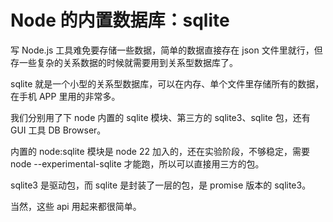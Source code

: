 # Node 的内置数据库：sqlite

写 Node.js 工具难免要存储一些数据，简单的数据直接存在 json 文件里就行，但存一些复杂的关系数据的时候就需要用到关系型数据库了。

sqlite 就是一个小型的关系型数据库，可以在内存、单个文件里存储所有的数据，在手机 APP 里用的非常多。

我们分别用了下 node 内置的 sqlite 模块、第三方的 sqlite3、sqlite 包，还有 GUI 工具 DB Browser。

内置的 node:sqlite 模块是 node 22 加入的，还在实验阶段，不够稳定，需要 node --experimental-sqlite 才能跑，所以可以直接用三方的包。

sqlite3 是驱动包，而 sqlite 是封装了一层的包，是 promise 版本的 sqlite3。

当然，这些 api 用起来都很简单。

